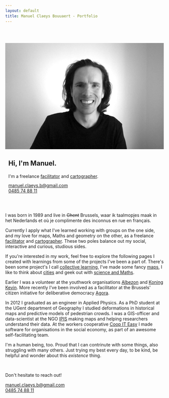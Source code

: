 ```yaml
---
layout: default
title: Manuel Claeys Bouuaert - Portfolio
---
```

<div class="image-box" style="margin-top: 60px; margin-bottom: 60px">
    <img src="img/manuel.jpg">
    <div style="margin:auto 10px">
        <h2>Hi, I'm Manuel.</h2>
        <div style="margin-top: 20px;">
            I'm a freelance <a href="/facili" class="internal">facilitator</a> and <a href="/carto" class="internal">cartographer</a>.
        </div>
        <div style="margin-top: 12px;">
            <a href="mailto:manuel.claeys.b@gmail.com" class="email">manuel.claeys.b@gmail.com</a><br>
            <a href="tel:+32485748811" class="phone">0485 74 88 11</a>
        </div>
    </div>
</div>

I was born in 1989 and live in ~~Ghent~~ Brussels, waar ik taalmopjes maak in het Nederlands et où je complimente des inconnus en rue en français.

Currently I apply what I've learned working with groups on the one side, and my love for maps, Maths and geometry on the other, as a freelance <a href="/facili" class="internal">facilitator</a> and <a href="/carto" class="internal">cartographer</a>. These two poles balance out my social, interactive and curious, studious sides.

If you're interested in my work, feel free to explore the following pages I created with learnings from some of the projects I've been a part of. There's been some project's I call <a href="/collective" class="internal">collective learning</a>, I've made some fancy <a href="/maps" class="internal">maps</a>, I like to think about <a href="/urban" class="internal">cities</a> and geek out with <a href="/science" class="internal">science and Maths</a>.

Earlier I was a volunteer at the youthwork organisations [Albezon](https://www.albezon.be/) and [Koning Kevin](https://koningkevin.be/). More recently I've been involved as a facilitator at the Brussels' citizen initiative for deliberative democracy [Agora](https://agora.brussels).

In 2012 I graduated as an engineer in Applied Physics. As a PhD student at the UGent department of Geography I studied deformations in historical maps and predictive models of pedestrian crowds. I was a GIS-officer and data-scientist at the NGO [IPIS](https://ipisresearch.be) making maps and helping researchers understand their data. At the workers cooperative [Coop IT Easy](https://coopiteasy.be) I made software for organisations in the social economy, as part of an awesome self-facilitating team.

I'm a human being, too. Proud that I can contrinute with some things, also struggling with many others. Just trying my best every day, to be kind, be helpful and wonder about this *existence* thing.

<br>

Don't hesitate to reach out!

<div class="focus" markdown="1">
<a href="mailto:manuel.claeys.b@gmail.com" class="email">manuel.claeys.b@gmail.com</a><br>
<a href="tel:+32485748811" class="phone">0485 74 88 11</a>
</div>
